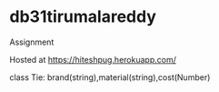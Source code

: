 # db31tirumalareddy
Assignment 

Hosted at https://hiteshpug.herokuapp.com/

class Tie: brand(string),material(string),cost(Number)

